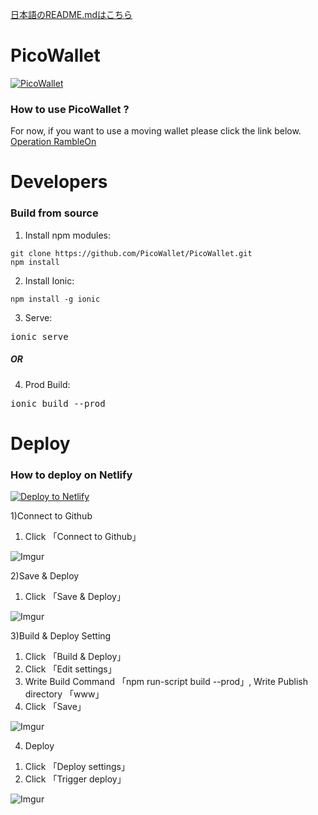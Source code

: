 
[日本語のREADME.mdはこちら](https://github.com/PicoWallet/PicoWallet/blob/master/README.ja.md)

# PicoWallet # 

[![PicoWallet](https://i.imgur.com/CSNAtPY.png)](https://picowallet.net)


### How to use PicoWallet ? ###

For now, if you want to use a moving wallet please click the link below.  
[Operation RambleOn](https://app.picowallet.net)


# Developers #

### Build from source ###

1) Install npm modules:

```
git clone https://github.com/PicoWallet/PicoWallet.git
npm install
```

2) Install Ionic:

```
npm install -g ionic
```

3) Serve:

<pre>ionic serve</pre>

##### OR #####

4) Prod Build:

<pre>ionic build --prod</pre>


# Deploy  #

### How to deploy on Netlify  ###

<!-- Markdown snippet -->
[![Deploy to Netlify](https://www.netlify.com/img/deploy/button.svg)](https://app.netlify.com/start/deploy?repository=https://github.com/PicoWallet/PicoWallet)


1)Connect to Github  

1. Click 「Connect to Github」

![Imgur](https://i.imgur.com/hyKqmwS.png)

2)Save & Deploy  

1. Click 「Save & Deploy」

![Imgur](https://i.imgur.com/IuTILhm.png)

3)Build & Deploy Setting  

1. Click 「Build & Deploy」
2. Click 「Edit settings」
3. Write Build Command 「npm run-script build --prod」, Write Publish directory 「www」
4. Click 「Save」

![Imgur](https://i.imgur.com/z8QFXxd.png)


4) Deploy

1. Click 「Deploy settings」
2. Click 「Trigger deploy」

![Imgur](https://i.imgur.com/6uFDadZ.png)

